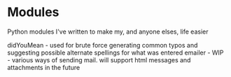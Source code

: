 Modules
=======

Python modules I've written to make my, and anyone elses, life easier

didYouMean - used for brute force generating common typos and suggesting possible alternate spellings for what was entered
emailer - WIP - various ways of sending mail. will support html messages and attachments in the future